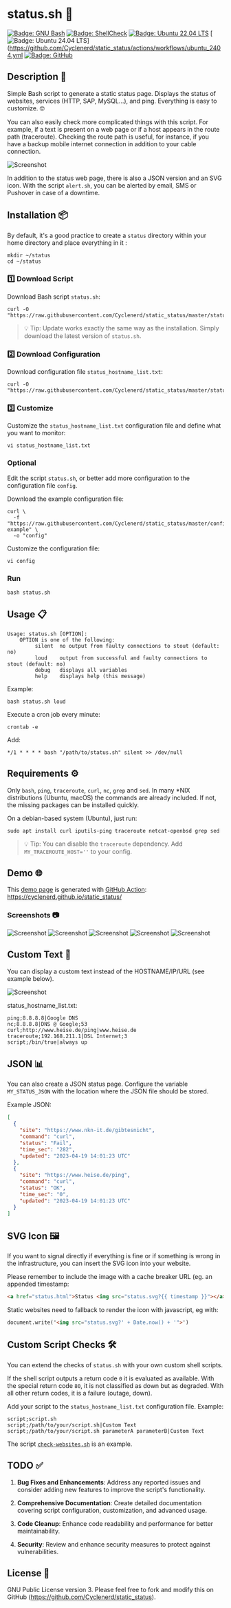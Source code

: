 #  status.sh 🚀

[![Badge: GNU Bash](https://img.shields.io/badge/GNU%20Bash-4EAA25.svg?logo=gnubash&logoColor=white)](#readme)
[![Badge: ShellCheck](https://github.com/Cyclenerd/static_status/actions/workflows/shellcheck.yml/badge.svg?branch=master)](https://github.com/Cyclenerd/static_status/actions/workflows/shellcheck.yml)
[![Badge: Ubuntu 22.04 LTS](https://github.com/Cyclenerd/static_status/actions/workflows/ubuntu_2204.yml/badge.svg?branch=master)](https://github.com/Cyclenerd/static_status/actions/workflows/ubuntu_2204.yml)
[![Badge: Ubuntu 24.04 LTS](https://github.com/Cyclenerd/static_status/actions/workflows/ubuntu_2404.yml/badge.svg?branch=master)](https://github.com/Cyclenerd/static_status/actions/workflows/ubuntu_2404.yml
[![Badge: GitHub](https://img.shields.io/github/license/cyclenerd/static_status)](https://github.com/Cyclenerd/static_status/blob/master/LICENSE)

##  Description 📝

Simple Bash script to generate a static status page. Displays the status of websites, services (HTTP, SAP, MySQL...), and ping. Everything is easy to customize. 🤓

You can also easily check more complicated things with this script.
For example, if a text is present on a web page or if a host appears in the route path (traceroute).
Checking the route path is useful, for instance, if you have a backup mobile internet connection in addition to your cable connection.

![Screenshot](images/Status-Page-Screenshot.jpg)

In addition to the status web page, there is also a JSON version and an SVG icon.
With the script `alert.sh`, you can be alerted by email, SMS or Pushover in case of a downtime.

##  Installation 📦

By default, it's a good practice to create a `status` directory within your home directory and place everything in it :
```shell
mkdir ~/status
cd ~/status
```

### 1️⃣ Download Script

Download Bash script `status.sh`:
```shell
curl -O "https://raw.githubusercontent.com/Cyclenerd/static_status/master/status.sh"
```

> 💡 Tip: Update works exactly the same way as the installation. Simply download the latest version of `status.sh`.

### 2️⃣ Download Configuration

Download configuration file `status_hostname_list.txt`:
```shell
curl -O "https://raw.githubusercontent.com/Cyclenerd/static_status/master/status_hostname_list.txt"
```

### 3️⃣ Customize

Customize the `status_hostname_list.txt` configuration file and define what you want to monitor:
```shell
vi status_hostname_list.txt
```

### Optional

Edit the script `status.sh`, or better add more configuration to the configuration file `config`.

Download the example configuration file:
```shell
curl \
  -f "https://raw.githubusercontent.com/Cyclenerd/static_status/master/config-example" \
  -o "config"
```

Customize the configuration file:
```shell
vi config
```

### Run

```shell
bash status.sh
```

## Usage 📋

```text
Usage: status.sh [OPTION]:
	OPTION is one of the following:
		 silent  no output from faulty connections to stout (default: no)
		 loud    output from successful and faulty connections to stout (default: no)
		 debug   displays all variables
		 help    displays help (this message)
```

Example:

```shell
bash status.sh loud
```

Execute a cron job every minute:

```shell
crontab -e
```

Add:

```text
*/1 * * * * bash "/path/to/status.sh" silent >> /dev/null
```

## Requirements ⚙️

Only `bash`, `ping`, `traceroute`, `curl`, `nc`, `grep` and `sed`.
In many *NIX distributions (Ubuntu, macOS) the commands are already included.
If not, the missing packages can be installed quickly.

On a debian-based system (Ubuntu), just run:

```shell
sudo apt install curl iputils-ping traceroute netcat-openbsd grep sed
```

> 💡 Tip: You can disable the `traceroute` dependency. Add `MY_TRACEROUTE_HOST=''` to your config.


## Demo 🌐

This [demo page](https://cyclenerd.github.io/static_status/) is generated with [GitHub Action](https://github.com/Cyclenerd/static_status/blob/master/.github/workflows/main.yml):
<https://cyclenerd.github.io/static_status/>

### Screenshots 📷

![Screenshot](images/Status-Page-Maintenance.jpg)
![Screenshot](images/Status-Page-OK.jpg)
![Screenshot](images/Status-Page-Outage.jpg)
![Screenshot](images/Status-Page-Major_Outage.jpg)
![Screenshot](images/Status-Page-Past-Incidents.jpg)

## Custom Text 📄

You can display a custom text instead of the HOSTNAME/IP/URL (see example below).

![Screenshot](images/Status-Page-Custom-Text.png)

status_hostname_list.txt:

```text
ping;8.8.8.8|Google DNS
nc;8.8.8.8|DNS @ Google;53
curl;http://www.heise.de/ping|www.heise.de
traceroute;192.168.211.1|DSL Internet;3
script;/bin/true|always up
```

## JSON 📊

You can also create a JSON status page.
Configure the variable `MY_STATUS_JSON` with the location where the JSON file should be stored.

Example JSON:
```json
[
  {
    "site": "https://www.nkn-it.de/gibtesnicht",
    "command": "curl",
    "status": "Fail",
    "time_sec": "282",
    "updated": "2023-04-19 14:01:23 UTC"
  },
  {
    "site": "https://www.heise.de/ping",
    "command": "curl",
    "status": "OK",
    "time_sec": "0",
    "updated": "2023-04-19 14:01:23 UTC"
  }
]
```

## SVG Icon 🖼️

If you want to signal directly if everything is fine or if something is wrong in the infrastructure, you can insert the SVG icon into your website.

Please remember to include the image with a cache breaker URL (eg. an appended timestamp:
```html
<a href="status.html">Status <img src="status.svg?{{ timestamp }}"></a>
```

Static websites need to fallback to render the icon with javascript, eg with:
```html
document.write('<img src="status.svg?' + Date.now() + '">')
```

## Custom Script Checks 🛠️ 

You can extend the checks of `status.sh` with your own custom shell scripts.

If the shell script outputs a return code `0` it is evaluated as available.
With the special return code `80`, it is not classified as down but as degraded.
With all other return codes, it is a failure (outage, down).

Add your script to the `status_hostname_list.txt` configuration file. Example:

```text
script;script.sh
script;/path/to/your/script.sh|Custom Text
script;/path/to/your/script.sh parameterA parameterB|Custom Text
```

The script [`check-websites.sh`](./scripts/check-websites.sh) is an example.

## TODO ✅

1. **Bug Fixes and Enhancements**: Address any reported issues and consider adding new features to improve the script's functionality.

2. **Comprehensive Documentation**: Create detailed documentation covering script configuration, customization, and advanced usage.

3. **Code Cleanup**: Enhance code readability and performance for better maintainability.

4. **Security**: Review and enhance security measures to protect against vulnerabilities.


## License 📜

GNU Public License version 3.
Please feel free to fork and modify this on GitHub (<https://github.com/Cyclenerd/static_status>).
